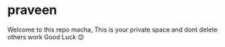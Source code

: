 # praveen
Welcome to this repo macha,
This is your private space and dont delete others work 
Good Luck 😊